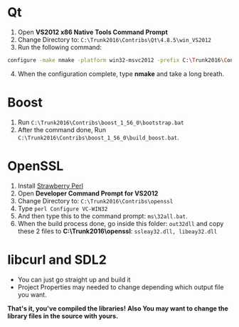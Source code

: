 # Qt
1. Open **VS2012 x86 Native Tools Command Prompt**
2. Change Directory to: `C:\Trunk2016\Contribs\Qt\4.8.5\win_VS2012`
3. Run the following command:
```sh
configure -make nmake -platform win32-msvc2012 -prefix C:\Trunk2016\Contribs\Qt\4.8.5\win_VS2012 -opensource -confirm-license -opengl desktop -nomake examples -nomake tests -webkit -xmlpatterns
```
4. When the configuration complete, type **nmake** and take a long breath.
 
# Boost
1. Run `C:\Trunk2016\Contribs\boost_1_56_0\bootstrap.bat`
2. After the command done, Run `C:\Trunk2016\Contribs\boost_1_56_0\build_boost.bat`.

# OpenSSL
1. Install [Strawberry Perl](https://strawberryperl.com/)
2. Open **Developer Command Prompt for VS2012**
3. Change Directory to: `C:\Trunk2016\Contribs\openssl`
4. Type `perl Configure VC-WIN32`
5. And then type this to the command prompt: `ms\32all.bat`.
6. When the build process done, go inside this folder: `out32dll` and copy these 2 files to **C:\Trunk2016\openssl**: `ssleay32.dll, libeay32.dll`

# libcurl and SDL2
- You can just go straight up and build it
- Project Properties may needed to change depending which output file you want.

**That's it, you've compiled the libraries!**
**Also You may want to change the library files in the source with yours.**
